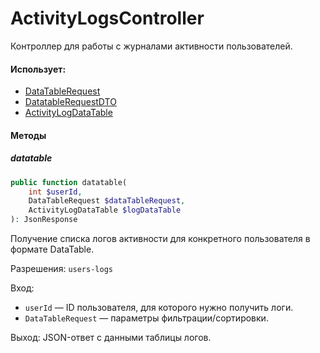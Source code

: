 # ActivityLogsController

Контроллер для работы с журналами активности пользователей.

#### Использует:

* [DataTableRequest](/app/Http/Requests/DataTableRequest.md)
* [DatatableRequestDTO](/app/DTO/DatatableRequestDTO.md)
* [ActivityLogDataTable](/app/DataTables/ActivityLogDataTable.md)

#### Методы

##### datatable

```php
public function datatable(
    int $userId,
    DataTableRequest $dataTableRequest,
    ActivityLogDataTable $logDataTable
): JsonResponse
```

Получение списка логов активности для конкретного пользователя в формате DataTable.

Разрешения: `users-logs`

Вход:

* `userId` — ID пользователя, для которого нужно получить логи.
* `DataTableRequest` — параметры фильтрации/сортировки.

Выход:
JSON-ответ с данными таблицы логов.

